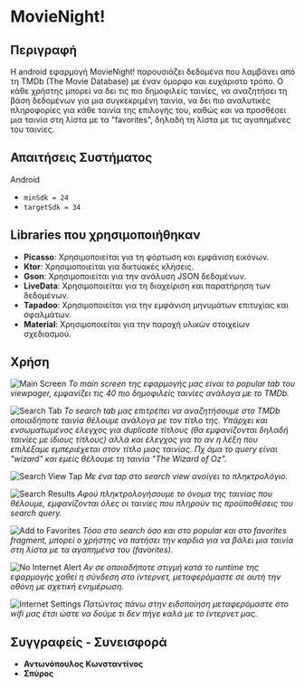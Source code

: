 # MovieNight!

## Περιγραφή
Η android εφαρμογή MovieNight! παρουσιάζει δεδομένα που λαμβάνει από τη TMDb (The Movie Database) με έναν όμορφο και ευχάριστο τρόπο. Ο κάθε χρήστης μπορεί να δει τις πιο δημοφιλείς ταινίες, να αναζητήσει τη βάση δεδομένων για μια συγκεκριμένη ταινία, να δει πιο αναλυτικές πληροφορίες για κάθε ταινία της επιλογής του, καθώς και να προσθέσει μια ταινία στη λίστα με τα "favorites", δηλαδή τη λίστα με τις αγαπημένες του ταινίες.

## Απαιτήσεις Συστήματος
Android
- `minSdk = 24`
- `targetSdk = 34`

## Libraries που χρησιμοποιήθηκαν
- **Picasso**: Χρησιμοποιείται για τη φόρτωση και εμφάνιση εικόνων.
- **Ktor**: Χρησιμοποιείται για δικτυακές κλήσεις.
- **Gson**: Χρησιμοποιείται για την ανάλυση JSON δεδομένων.
- **LiveData**: Χρησιμοποιείται για τη διαχείριση και παρατήρηση των δεδομένων.
- **Tapadoo**: Χρησιμοποιείται για την εμφάνιση μηνυμάτων επιτυχίας και σφαλμάτων.
- **Material**: Χρησιμοποιείται για την παροχή υλικών στοιχείων σχεδιασμού.

## Χρήση

![Main Screen](1)
*Το main screen της εφαρμογής μας είναι το popular tab του viewpager, εμφανίζει τις 40 πιο δημοφιλείς ταινίες ανάλογα με το TMDb.*

![Search Tab](2)
*Το search tab μας επιτρέπει να αναζητήσουμε στο TMDb οποιαδήποτε ταινία θέλουμε ανάλογα με τον τίτλο της. Υπάρχει και ενσωματωμένος έλεγχος για duplicate τίτλους (θα εμφανίζονται δηλαδή ταινίες με ίδιους τίτλους) αλλά και έλεγχος για το αν η λέξη που επιλέξαμε εμπεριέχεται στον τίτλο μιας ταινίας. Πχ άμα το query είναι "wizard" και εμείς θέλουμε τη ταινία "The Wizard of Oz".*

![Search View Tap](2)
*Με ένα tap στο search view ανοίγει το πληκτρολόγιο.*

![Search Results](2.3)
*Αφού πληκτρολογήσουμε το όνομα της ταινίας που θέλουμε, εμφανίζονται όλες οι ταινίες που πληρούν τις προϋποθέσεις του search query.*

![Add to Favorites](2.4)
*Τόσο στο search όσο και στο popular και στο favorites fragment, μπορεί ο χρήστης να πατήσει την καρδιά για να βάλει μια ταινία στη λίστα με τα αγαπημένα του (favorites).*

![No Internet Alert](alert)
*Αν σε οποιαδήποτε στιγμή κατά το runtime της εφαρμογής χαθεί η σύνδεση στο ίντερνετ, μεταφερόμαστε σε αυτή την οθόνη με σχετική ενημέρωση.*

![Internet Settings](alert2)
*Πατώντας πάνω στην ειδοποίηση μεταφερόμαστε στο wifi μας έτσι ώστε να δούμε τι δεν πήγε καλά με το ίντερνετ μας.*


## Συγγραφείς - Συνεισφορά
- **Αντωνόπουλος Κωνσταντίνος**
- **Σπύρος**
